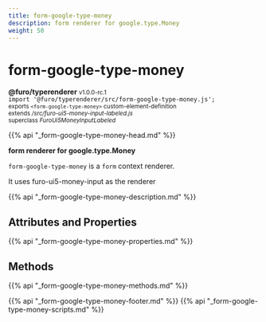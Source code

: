 ```yaml
---
title: form-google-type-money
description: form renderer for google.type.Money
weight: 50
---
```


# form-google-type-money
**@furo/typerenderer** <small>v1.0.0-rc.1</small>
<br>`import '@furo/typerenderer/src/form-google-type-money.js';`<small>
<br>exports `<form-google-type-money>` custom-element-definition
<br>extends */src/furo-ui5-money-input-labeled.js*
<br>superclass *FuroUi5MoneyInputLabeled*</small>

{{% api "_form-google-type-money-head.md" %}}

**form renderer for google.type.Money**

`form-google-type-money` is a `form` context renderer.

It uses furo-ui5-money-input as the renderer

{{% api "_form-google-type-money-description.md" %}}


## Attributes and Properties
{{% api "_form-google-type-money-properties.md" %}}



## Methods
{{% api "_form-google-type-money-methods.md" %}}





{{% api "_form-google-type-money-footer.md" %}}
{{% api "_form-google-type-money-scripts.md" %}}
